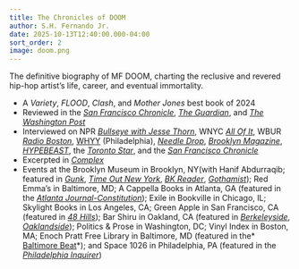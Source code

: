 ```yaml
---
title: The Chronicles of DOOM
author: S.H. Fernando Jr.
date: 2025-10-13T12:40:00.000-04:00
sort_order: 2
image: doom.png
---
```

The definitive biography of MF DOOM, charting the reclusive and revered hip-hop artist’s life, career, and eventual immortality.

* A *Variety*, *FLOOD*, *Clash*, and *Mother Jones* best book of 2024
* Reviewed in the *[San Francisco Chronicle](https://datebook.sfchronicle.com/books/review-chronicles-doom-s-h-fernando-jr-19830406)*, *[The Guardian](https://www.theguardian.com/books/2024/nov/24/the-chronicles-of-doom-review-sh-fernando-unmasking-hip-hops-peerless-prankster)*, and *[The Washington Post](https://www.washingtonpost.com/books/2024/11/01/mf-doom-chronicles-biography-fernando-review/)*
* Interviewed on NPR *[Bullseye with Jesse Thorn](https://www.npr.org/2024/11/22/1214662564/bullseye-with-jesse-canonball-mf-doom)*, WNYC *[All Of It](https://www.wnyc.org/story/understanding-the-mystery-of-legendary-rapper-mf-doom/)*, WBUR *[Radio Boston](https://www.wbur.org/radioboston/2024/10/28/mf-doom-boston-influence-skiz)*, [WHYY](https://whyy.org/articles/artist-mf-doom-history-in-philadelphia/) (Philadelphia), *[Needle Drop](https://www.youtube.com/watch?v=G6BWVpWDSPM)*, *[Brooklyn Magazine](https://www.bkmag.com/2024/10/29/mf-doom/)*, *[HYPEBEAST](https://hypebeast.com/2024/10/s-h-skiz-fernando-the-chronicles-of-doom-unraveling-raps-masked-iconoclast-biography-interview)*, the *[Toronto Star](https://www.thestar.com/entertainment/books/he-just-might-be-the-greatest-rapper-you-dont-know-in-a-new-book-a/article_0bf44c86-7ce7-11ef-8e15-9bb70693b399.html)*, and the *[San Francisco Chronicle](https://datebook.sfchronicle.com/books/mf-doom-biography-sh-fernando-19651694)*
* Excerpted in *[Complex](https://www.complex.com/music/a/sh-fernando-jr/mf-doom-book-excerpt)*
* Events at the Brooklyn Museum in Brooklyn, NY(with Hanif Abdurraqib; featured in *[Gunk](https://gunkyard.substack.com/p/november3?utm_campaign=email-half-post&r=2i5jn&utm_source=substack&utm_medium=email)*, *[Time Out New York](https://www.timeout.com/newyork/things-to-do/brooklyn-reads-chronicles-of-doom)*, *[BK Reader](https://www.bkreader.com/arts-entertainment/mf-doom-takes-center-stage-at-brooklyn-museum-tribute-on-oct-31-9675659)*, *[Gothamist](https://gothamist.com/arts-entertainment/24-low-budget-ways-to-fall-in-love-with-nyc-this-autumn)*); Red Emma’s in Baltimore, MD; A Cappella Books in Atlanta, GA (featured in the *[Atlanta Journal-Constitution](https://www.ajc.com/things-to-do/author-events-nov-1-7/C2HMRETKMZFF5A2IACGLUHQ33A/)*); Exile in Bookville in Chicago, IL; Skylight Books in Los Angeles, CA; Green Apple in San Francisco, CA (featured in *[48 Hills](https://48hills.org/2024/11/music-book-club-debuts-irl-with-mf-doom-green-apple/)*); Bar Shiru in Oakland, CA (featured in *[Berkeleyside](https://www.berkeleyside.org/2024/11/07/around-berkeley-new-century-chamber-orchestra-writing-circle-for-black-parents-mock-trial)*, *[Oaklandside](https://oaklandside.org/2024/11/05/oakland-events-things-to-do-november-6-to-10/)*); Politics & Prose in Washington, DC; Vinyl Index in Boston, MA; Enoch Pratt Free Library in Baltimore, MD (featured in the* [Baltimore Beat](https://baltimorebeat.com/baltimore-arts-and-culture-events-11-06-24-11-20-24/)*); and Space 1026 in Philadelphia, PA (featured in the *[Philadelphia Inquirer](https://www.inquirer.com/entertainment/music/mf-doom-philadelphia-space-1026-cinatown-20241202.html)*)
